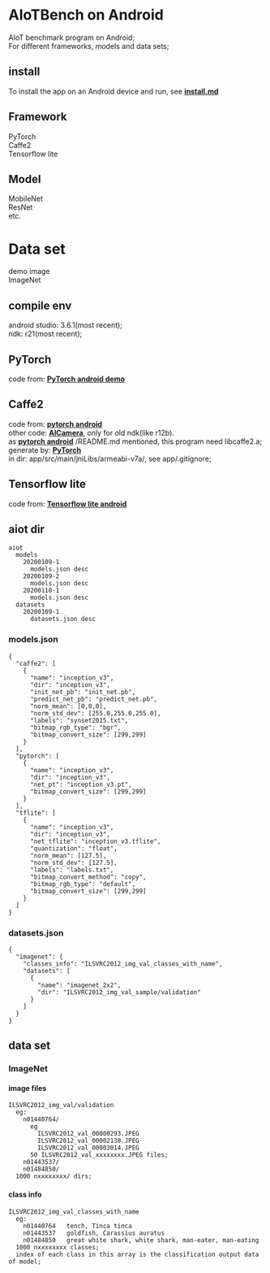 # AIoTBench on Android

AIoT benchmark program on Android;  
For different frameworks, models and data sets;  

## install

To install the app on an Android device and run, see [**install.md**](./install.md)  

## Framework

PyTorch  
Caffe2  
Tensorflow lite  

## Model

MobileNet  
ResNet  
etc.  

# Data set

demo image  
ImageNet  



## compile env

android studio: 3.6.1(most recent);  
ndk: r21(most recent);  

## PyTorch

code from: [**PyTorch android demo**](https://github.com/pytorch/android-demo-app.git)  

## Caffe2

code from: [**pytorch android**](https://github.com/cedrickchee/pytorch-android.git)  
other code: [**AICamera**](https://github.com/bwasti/AICamera.git), only for old ndk(like r12b).  
as [**pytorch android**](https://github.com/cedrickchee/pytorch-android.git) /README.md mentioned, this program need libcaffe2.a;  
generate by: [**PyTorch**](https://github.com/pytorch/pytorch.git)  
in dir: app/src/main/jniLibs/armeabi-v7a/, see app/.gitignore;  

## Tensorflow lite

code from: [**Tensorflow lite android**](https://github.com/tensorflow/examples/blob/master/lite/examples/image_classification/android/README.md)  


## aiot dir

    aiot
      models
        20200109-1
          models.json desc
        20200109-2
          models.json desc
        20200110-1
          models.json desc
      datasets
        20200109-1
          datasets.json desc

### models.json

    {
      "caffe2": [
        {
          "name": "inception_v3",
          "dir": "inception_v3",
          "init_net_pb": "init_net.pb",
          "predict_net_pb": "predict_net.pb",
          "norm_mean": [0,0,0],
          "norm_std_dev": [255.0,255.0,255.0],
          "labels": "synset2015.txt",
          "bitmap_rgb_type": "bgr",
          "bitmap_convert_size": [299,299]
        }
      ],
      "pytorch": [
        {
          "name": "inception_v3",
          "dir": "inception_v3",
          "net_pt": "inception_v3.pt",
          "bitmap_convert_size": [299,299]
        }
      ],
      "tflite": [
        {
          "name": "inception_v3",
          "dir": "inception_v3",
          "net_tflite": "inception_v3.tflite",
          "quantization": "float",
          "norm_mean": [127.5],
          "norm_std_dev": [127.5],
          "labels": "labels.txt",
          "bitmap_convert_method": "copy",
          "bitmap_rgb_type": "default",
          "bitmap_convert_size": [299,299]
        }
      ]
    }

### datasets.json

    {
      "imagenet": {
        "classes_info": "ILSVRC2012_img_val_classes_with_name",
        "datasets": [
          {
            "name": "imagenet_2x2",
            "dir": "ILSVRC2012_img_val_sample/validation"
          }
        ]
      }
    }

## data set

### ImageNet

#### image files

    ILSVRC2012_img_val/validation
      eg:
        n01440764/
          eg
            ILSVRC2012_val_00000293.JPEG
            ILSVRC2012_val_00002138.JPEG
            ILSVRC2012_val_00003014.JPEG
          50 ILSVRC2012_val_xxxxxxxx.JPEG files;
        n01443537/
        n01484850/
      1000 nxxxxxxxx/ dirs;

#### class info

    ILSVRC2012_img_val_classes_with_name
      eg:
        n01440764	tench, Tinca tinca
        n01443537	goldfish, Carassius auratus
        n01484850	great white shark, white shark, man-eater, man-eating
      1000 nxxxxxxxx classes;
      index of each class in this array is the classification output data of model;

